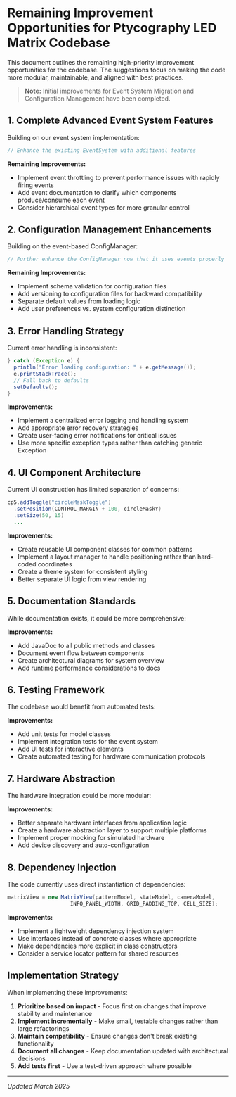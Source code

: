 # Remaining Improvement Opportunities for Ptycography LED Matrix Codebase

This document outlines the remaining high-priority improvement opportunities for the codebase. The suggestions focus on making the code more modular, maintainable, and aligned with best practices.

> **Note:** Initial improvements for Event System Migration and Configuration Management have been completed.

## 1. Complete Advanced Event System Features

Building on our event system implementation:

```java
// Enhance the existing EventSystem with additional features
```

**Remaining Improvements:**
- Implement event throttling to prevent performance issues with rapidly firing events
- Add event documentation to clarify which components produce/consume each event
- Consider hierarchical event types for more granular control

## 2. Configuration Management Enhancements

Building on the event-based ConfigManager:

```java
// Further enhance the ConfigManager now that it uses events properly
```

**Remaining Improvements:**
- Implement schema validation for configuration files
- Add versioning to configuration files for backward compatibility
- Separate default values from loading logic
- Add user preferences vs. system configuration distinction

## 3. Error Handling Strategy

Current error handling is inconsistent:

```java
} catch (Exception e) {
  println("Error loading configuration: " + e.getMessage());
  e.printStackTrace();
  // Fall back to defaults
  setDefaults();
}
```

**Improvements:**
- Implement a centralized error logging and handling system
- Add appropriate error recovery strategies
- Create user-facing error notifications for critical issues
- Use more specific exception types rather than catching generic Exception

## 4. UI Component Architecture

Current UI construction has limited separation of concerns:

```java
cp5.addToggle("circleMaskToggle")
  .setPosition(CONTROL_MARGIN + 100, circleMaskY)
  .setSize(50, 15)
  ...
```

**Improvements:**
- Create reusable UI component classes for common patterns
- Implement a layout manager to handle positioning rather than hard-coded coordinates
- Create a theme system for consistent styling
- Better separate UI logic from view rendering

## 5. Documentation Standards

While documentation exists, it could be more comprehensive:

**Improvements:**
- Add JavaDoc to all public methods and classes
- Document event flow between components
- Create architectural diagrams for system overview
- Add runtime performance considerations to docs

## 6. Testing Framework

The codebase would benefit from automated tests:

**Improvements:**
- Add unit tests for model classes
- Implement integration tests for the event system
- Add UI tests for interactive elements
- Create automated testing for hardware communication protocols

## 7. Hardware Abstraction

The hardware integration could be more modular:

**Improvements:**
- Better separate hardware interfaces from application logic
- Create a hardware abstraction layer to support multiple platforms
- Implement proper mocking for simulated hardware
- Add device discovery and auto-configuration

## 8. Dependency Injection

The code currently uses direct instantiation of dependencies:

```java
matrixView = new MatrixView(patternModel, stateModel, cameraModel, 
                    INFO_PANEL_WIDTH, GRID_PADDING_TOP, CELL_SIZE);
```

**Improvements:**
- Implement a lightweight dependency injection system
- Use interfaces instead of concrete classes where appropriate
- Make dependencies more explicit in class constructors
- Consider a service locator pattern for shared resources

## Implementation Strategy

When implementing these improvements:

1. **Prioritize based on impact** - Focus first on changes that improve stability and maintenance
2. **Implement incrementally** - Make small, testable changes rather than large refactorings
3. **Maintain compatibility** - Ensure changes don't break existing functionality
4. **Document all changes** - Keep documentation updated with architectural decisions
5. **Add tests first** - Use a test-driven approach where possible

---

*Updated March 2025*